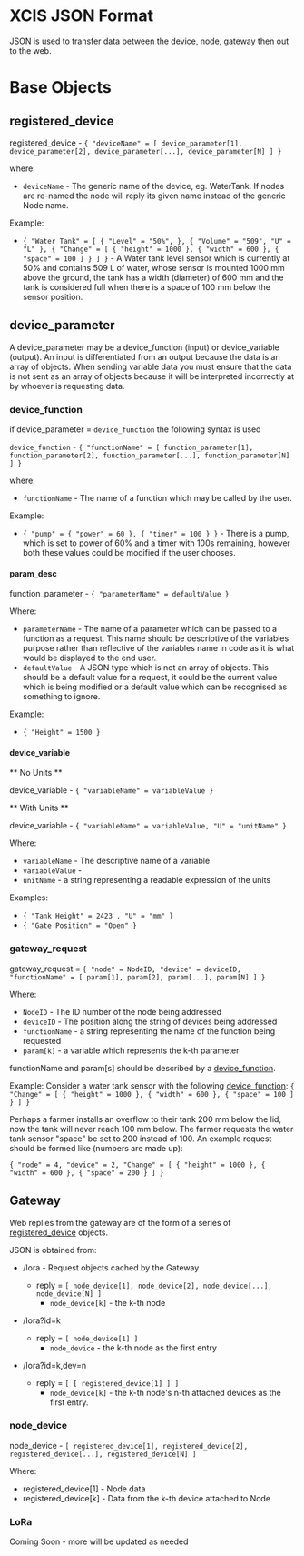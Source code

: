 # XCIS JSON Format

JSON is used to transfer data between the device, node, gateway then out to the web.

# Base Objects

## registered_device

registered_device - `{ "deviceName" = [ device_parameter[1], device_parameter[2], device_parameter[...], device_parameter[N] ] }`

where:
+ `deviceName` - The generic name of the device, eg. WaterTank. If nodes are re-named the node will reply its given name instead of the generic Node name.

Example:
+ `{ "Water Tank" = [ { "Level" = "50%", }, { "Volume" = "509", "U" = "L" }, { "Change" = [ { "height" = 1000 }, { "width" = 600 }, { "space" = 100 ] } ] }` - A Water tank level sensor which is currently at 50% and contains 509 L of water, whose sensor is mounted 1000 mm above the ground, the tank has a width (diameter) of 600 mm and the tank is considered full when there is a space of 100 mm below the sensor position.

## device_parameter

A device_parameter may be a device_function (input) or device_variable (output). An input is differentiated from an output because the data is an array of objects. When sending variable data you must ensure that the data is not sent as an array of objects because it will be interpreted incorrectly at by whoever is requesting data.

### device_function

if device_parameter = `device_function` the following syntax is used

`device_function` - `{ "functionName" = [ function_parameter[1], function_parameter[2], function_parameter[...], function_parameter[N] ] }`

where:
+ `functionName` - The name of a function which may be called by the user.

Example:
+ `{ "pump" = { "power" = 60 }, { "timer" = 100 } }` - There is a pump, which is set to power of 60% and a timer with 100s remaining, however both these values could be modified if the user chooses.

#### param_desc

function_parameter - `{ "parameterName" = defaultValue }`

Where:
+ `parameterName` - The name of a parameter which can be passed to a function as a request. This name should be descriptive of the variables purpose rather than reflective of the variables name in code as it is what would be displayed to the end user.
+ `defaultValue` - A JSON type which is not an array of objects. This should be a default value for a request, it could be the current value which is being modified or a default value which can be recognised as something to ignore.

Example:
+ `{ "Height" = 1500 }`

#### device_variable

** No Units **

device_variable - `{ "variableName" = variableValue }`

** With Units **

device_variable - `{ "variableName" = variableValue, "U" = "unitName" }`

Where:
+ `variableName` - The descriptive name of a variable
+ `variableValue` - 
+ `unitName` - a string representing a readable expression of the units

Examples:
+ `{ "Tank Height" = 2423 , "U" = "mm" }`
+ `{ "Gate Position" = "Open" }`

### gateway_request

gateway_request = `{ "node" = NodeID, "device" = deviceID, "functionName" = [ param[1], param[2], param[...], param[N] ] }`

Where:
+ `NodeID` - The ID number of the node being addressed
+ `deviceID` - The position along the string of devices being addressed
+ `functionName` - a string representing the name of the function being requested
+ `param[k]` - a variable which represents the k-th parameter

functionName and param[s] should be described by a [device_function](#device_function).

Example:
Consider a water tank sensor with the following [device_function](#device_function): `{ "Change" = [ { "height" = 1000 }, { "width" = 600 }, { "space" = 100 ] } ] }`


Perhaps a farmer installs an overflow to their tank 200 mm below the lid, now the tank will never reach 100 mm below. The farmer requests the water tank sensor "space" be set to 200 instead of 100. An example request should be formed like (numbers are made up):

`{ "node" = 4, "device" = 2, "Change" = [ { "height" = 1000 }, { "width" = 600 }, { "space" = 200 } ] }`


## Gateway

Web replies from the gateway are of the form of a series of [registered_device](#registered_device) objects.

JSON is obtained from:
+ /lora - Request objects cached by the Gateway
  + reply = `[ node_device[1], node_device[2], node_device[...], node_device[N] ]`
    + `node_device[k]` - the k-th node

+ /lora?id=k
  + reply = `[ node_device[1] ]`
    + `node_device` - the k-th node as the first entry
    
+ /lora?id=k,dev=n
  + reply = `[ [ registered_device[1] ] ]`
    + `node_device[k]` - the k-th node's n-th attached devices as the first entry.

### node_device

node_device - `[ registered_device[1], registered_device[2], registered_device[...], registered_device[N] ]`

Where:
+ registered_device[1] - Node data
+ registered_device[k] - Data from the k-th device attached to Node

### LoRa

Coming Soon - more will be updated as needed
